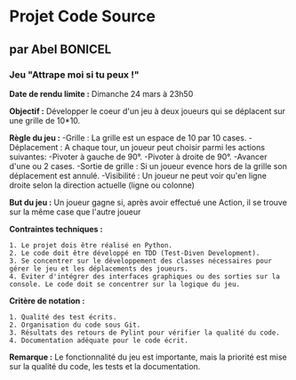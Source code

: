 # Projet Code Source
## par Abel BONICEL
### Jeu "Attrape moi si tu peux !"

**Date de rendu limite :** Dimanche 24 mars à 23h50

**Objectif :** Développer le coeur d'un jeu à deux joueurs qui se déplacent sur une grille de 10*10.

**Règle du jeu :**
	-Grille : La grille est un espace de 10 par 10 cases.
	-Déplacement : A chaque tour, un joueur peut choisir parmi les actions suivantes:
		-Pivoter à gauche de 90°.
		-Pivoter à droite de 90°.
		-Avancer d'une ou 2 cases.
	-Sortie de grille : Si un joueur evence hors de la grille son déplacement est annulé. 
	-Visibilité : Un joueur ne peut voir qu'en ligne droite selon la direction actuelle (ligne ou colonne)

**But du jeu :** Un joueur gagne si, après avoir effectué une Action, il se trouve sur la même case que l'autre joueur

**Contraintes techniques :**

	1. Le projet dois être réalisé en Python.
	2. Le code doit être développé en TDD (Test-Diven Development).
	3. Se concentrer sur le développement des classes nécessaires pour gérer le jeu et les déplacements des joueurs.
	4. Eviter d'intégrer des interfaces graphiques ou des sorties sur la console. Le code doit se concentrer sur la logique du jeu.

**Critère de notation :**

	1. Qualité des test écrits.
	2. Organisation du code sous Git.
	3. Résultats des retours de Pylint pour vérifier la qualité du code.
	4. Documentation adéquate pour le code écrit.

**Remarque :** Le fonctionnalité du jeu est importante, mais la priorité est mise sur la qualité du code, les tests et la documentation.


